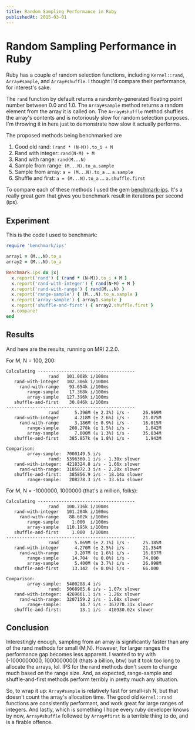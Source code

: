 ```yaml
---
title: Random Sampling Performance in Ruby
publishedAt: 2015-03-01
---
```

# Random Sampling Performance in Ruby

Ruby has a couple of random selection functions, including `Kernel::rand`, `Array#sample`, and `Array#shuffle`. I thought I'd compare their performance, for interest's sake.

The `rand` function by default returns a randomly-generated floating point number between 0.0 and 1.0. The `Array#sample` method returns a random element from the array it is called on. The `Array#shuffle` method shuffles the array's contents and is notoriously slow for random selection purposes. I'm throwing it in here just to demonstrate how slow it actually performs.

The proposed methods being benchmarked are

1.  Good old rand: `(rand * (N-M)).to_i + M`
1.  Rand with integer: `rand(N-M) + M`
1.  Rand with range: `rand(M...N)`
1.  Sample from range: `(M...N).to_a.sample`
1.  Sample from array: `a = (M...N).to_a` ... `a.sample`
1.  Shuffle and first: `a = (M...N).to_a` ... `a.shuffle.first`

To compare each of these methods I used the gem [benchmark-ips](https://github.com/evanphx/benchmark-ips). It's a really great gem that gives you benchmark result in iterations per second (ips).

Experiment
----------
This is the code I used to benchmark:

```ruby
require 'benchmark/ips'

array1 = (M...N).to_a
array2 = (M...N).to_a

Benchmark.ips do |x|
  x.report('rand') { (rand * (N-M)).to_i + M }
  x.report('rand-with-integer') { rand(N-M) + M }
  x.report('rand-with-range') { rand(M...N) }
  x.report('range-sample') { (M...N).to_a.sample }
  x.report('array-sample') { array1.sample }
  x.report('shuffle-and-first') { array2.shuffle.first }
  x.compare!
end
```

Results
-------
And here are the results, running on MRI 2.2.0.

For M, N = 100, 200:

```
Calculating -------------------------------------
                rand   101.008k i/100ms
   rand-with-integer   102.306k i/100ms
     rand-with-range    93.654k i/100ms
        range-sample    17.368k i/100ms
        array-sample   127.396k i/100ms
   shuffle-and-first    30.846k i/100ms
-------------------------------------------------
                rand      5.396M (± 2.3%) i/s -     26.969M
   rand-with-integer      4.218M (± 2.6%) i/s -     21.075M
     rand-with-range      3.186M (± 0.9%) i/s -     16.015M
        range-sample    208.278k (± 1.5%) i/s -      1.042M
        array-sample      7.000M (± 1.3%) i/s -     35.034M
   shuffle-and-first    385.857k (± 1.8%) i/s -      1.943M

Comparison:
        array-sample:  7000149.5 i/s
                rand:  5396360.1 i/s - 1.30x slower
   rand-with-integer:  4218324.8 i/s - 1.66x slower
     rand-with-range:  3185872.3 i/s - 2.20x slower
   shuffle-and-first:   385856.9 i/s - 18.14x slower
        range-sample:   208278.3 i/s - 33.61x slower
```

For M, N = -1000000, 1000000 (that's a million, folks):

```
Calculating -------------------------------------
                rand   100.736k i/100ms
   rand-with-integer   101.204k i/100ms
     rand-with-range    88.602k i/100ms
        range-sample     1.000  i/100ms
        array-sample   110.195k i/100ms
   shuffle-and-first     1.000  i/100ms
-------------------------------------------------
                rand      5.069M (± 2.1%) i/s -     25.385M
   rand-with-integer      4.270M (± 2.5%) i/s -     21.354M
     rand-with-range      3.207M (± 1.6%) i/s -     16.037M
        range-sample     14.704  (± 0.0%) i/s -     74.000
        array-sample      5.400M (± 3.7%) i/s -     26.998M
   shuffle-and-first     13.142  (± 0.0%) i/s -     66.000

Comparison:
        array-sample:  5400288.4 i/s
                rand:  5068905.6 i/s - 1.07x slower
   rand-with-integer:  4269661.1 i/s - 1.26x slower
     rand-with-range:  3207159.2 i/s - 1.68x slower
        range-sample:       14.7 i/s - 367270.31x slower
   shuffle-and-first:       13.1 i/s - 410930.02x slower
```

Conclusion
----------
Interestingly enough, sampling from an array is significantly faster than any of the rand methods for small (M,N). However, for larger ranges the performance gap becomes less apparent. I wanted to try with (-1000000000, 1000000000) (thats a billion, btw) but it took too long to allocate the arrays, lol. IPS for the rand methods don't seem to change much based on the range size. And, as expected, range-sample and shuffle-and-first methods perform terribly in pretty much any situation.

So, to wrap it up: `Array#sample` is relatively fast for small-ish N, but that doesn't count the array's allocation time. The good old `Kernel::rand` functions are consistently performant, and work great for large ranges of integers. And lastly, which is something I hope every ruby developer knows by now, `Array#shuffle` followed by `Array#first` is a terrible thing to do, and is a firable offence.
